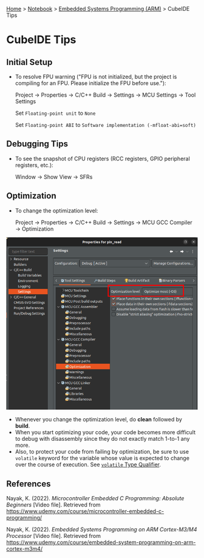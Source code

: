 <a href="../../">Home</a> > <a href="../notebook">Notebook</a> > <a href="./">Embedded Systems Programming (ARM)</a> > CubeIDE Tips

# CubeIDE Tips



## Initial Setup

* To resolve FPU warning ("FPU is not initialized, but the project is compiling for an FPU. Please initialize the FPU before use."):

  Project $\to$ Properties $\to$ C/C++ Build $\to$ Settings $\to$ MCU Settings $\to$ Tool Settings

  Set `Floating-point unit` to `None`

  Set `Floating-point ABI` to `Software implementation (-mfloat-abi=soft)`



## Debugging Tips

* To see the snapshot of CPU registers (RCC registers, GPIO peripheral registers, etc.):

  Window $\to$ Show View $\to$ SFRs



## Optimization

* To change the optimization level:

  Project $\to$ Properties $\to$ C/C++ Build $\to$ Settings $\to$ MCU GCC Compiler $\to$ Optimization



<img src="./img/optimization-level-setting.png" alt="optimization-level-setting" width="700">



* Whenever you change the optimization level, do **clean** followed by **build**.
* When you start optimizing your code, your code becomes more difficult to debug with disassembly since they do not exactly match 1-to-1 any more.
* Also, to protect your code from failing by optimization, be sure to use `volatile` keyword for the variable whose value is expected to change over the course of execution. See [`volatile` Type Qualifier](../c-programming-embedded/volatile-type-qualifier).





## References

Nayak, K. (2022). *Microcontroller Embedded C Programming: Absolute Beginners* [Video file]. Retrieved from  https://www.udemy.com/course/microcontroller-embedded-c-programming/

Nayak, K. (2022). *Embedded Systems Programming on ARM Cortex-M3/M4 Processor* [Video file]. Retrieved from  https://www.udemy.com/course/embedded-system-programming-on-arm-cortex-m3m4/
